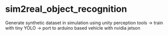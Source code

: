 # sim2real_object_recognition
Generate synthetic dataset in simulation using unity perception tools -> train with tiny YOLO -> port to arduino based vehicle with nvidia jetson
